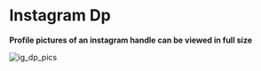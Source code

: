 # Instagram Dp 

**Profile pictures of an instagram handle can be viewed in full size**

![ig_dp_pics](https://user-images.githubusercontent.com/63662884/89033547-a0666480-d354-11ea-913e-1c0d8704f54d.gif)

